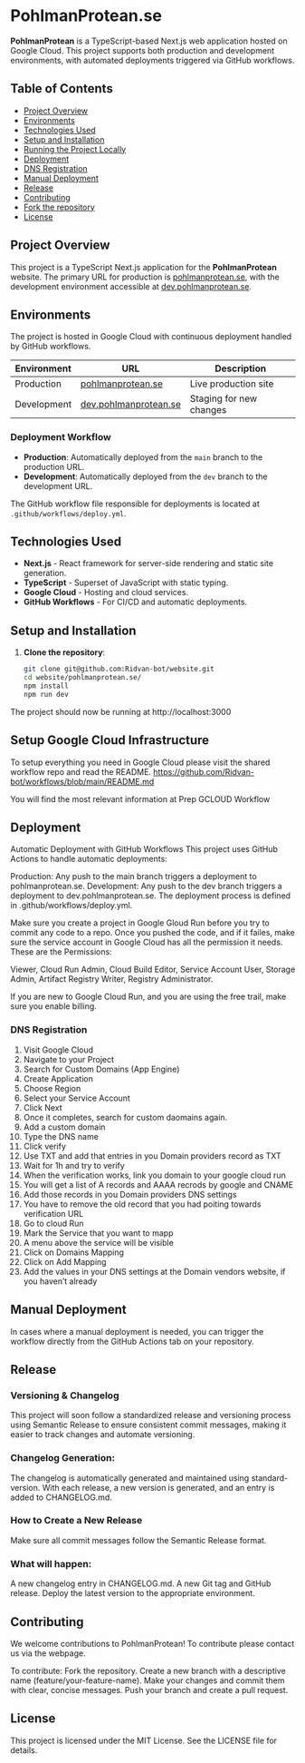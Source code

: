 # PohlmanProtean.se

**PohlmanProtean** is a TypeScript-based Next.js web application hosted on Google Cloud. This project supports both production and development environments, with automated deployments triggered via GitHub workflows.

## Table of Contents
- [Project Overview](#project-overview)
- [Environments](#environments)
- [Technologies Used](#technologies-used)
- [Setup and Installation](#setup-and-installation)
- [Running the Project Locally](#running-the-project-locally)
- [Deployment](#deployment)
- [DNS Registration](#dns-registration)
- [Manual Deployment](#manual-deployment)
- [Release](#release)
- [Contributing](#contributing)
- [Fork the repository](#fork-the-repository)
- [License](#license)

## Project Overview

This project is a TypeScript Next.js application for the **PohlmanProtean** website. The primary URL for production is [pohlmanprotean.se](https://pohlmanprotean.se), with the development environment accessible at [dev.pohlmanprotean.se](https://dev.pohlmanprotean.se).

## Environments

The project is hosted in Google Cloud with continuous deployment handled by GitHub workflows.

| Environment   | URL                                      | Description            |
| ------------- | ---------------------------------------- | ---------------------- |
| Production    | [pohlmanprotean.se](https://pohlmanprotean.se)         | Live production site   |
| Development   | [dev.pohlmanprotean.se](https://dev.pohlmanprotean.se) | Staging for new changes |

### Deployment Workflow

- **Production**: Automatically deployed from the `main` branch to the production URL.
- **Development**: Automatically deployed from the `dev` branch to the development URL.

The GitHub workflow file responsible for deployments is located at `.github/workflows/deploy.yml`.

## Technologies Used

- **Next.js** - React framework for server-side rendering and static site generation.
- **TypeScript** - Superset of JavaScript with static typing.
- **Google Cloud** - Hosting and cloud services.
- **GitHub Workflows** - For CI/CD and automatic deployments.

## Setup and Installation

1. **Clone the repository**:
   ```bash
   git clone git@github.com:Ridvan-bot/website.git
   cd website/pohlmanprotean.se/
   npm install
   npm run dev
   ```
The project should now be running at http://localhost:3000

## Setup Google Cloud Infrastructure

To setup everything you need in Google Cloud please visit the shared workflow repo and read the README.
https://github.com/Ridvan-bot/workflows/blob/main/README.md 

You will find the most relevant information at Prep GCLOUD Workflow

## Deployment 
Automatic Deployment with GitHub Workflows
This project uses GitHub Actions to handle automatic deployments:

Production: Any push to the main branch triggers a deployment to pohlmanprotean.se.
Development: Any push to the dev branch triggers a deployment to dev.pohlmanprotean.se.
The deployment process is defined in .github/workflows/deploy.yml.

Make sure you create a project in Google Gloud Run before you try to commit any code to a repo.
Once you pushed the code, and if it failes, make sure the service account in Google Cloud has all the permission it needs.
These are the Permissions:

Viewer, Cloud Run Admin, Cloud Build Editor, Service Account User, Storage Admin, Artifact Registry Writer, Registry Administrator.

If you are new to Google Cloud Run, and you are using the free trail, make sure you enable billing. 

### DNS Registration

1. Visit Google Cloud
2. Navigate to your Project
3. Search for Custom Domains (App Engine)
4. Create Application
5. Choose Region
6. Select your Service Account
7. Click Next
8. Once it completes, search for custom daomains again.
9. Add a custom domain
10. Type the DNS name
11. Click verify
12. Use TXT and add that entries in you Domain providers record as TXT
13. Wait for 1h and try to verify
14. When the verification works, link you domain to your google cloud run
15. You will get a list of A records and AAAA recrods by google and CNAME
16. Add those records in you Domain providers DNS settings
17. You have to remove the old record that you had poiting towards verification URL
18. Go to cloud Run
19. Mark the Service that you want to mapp
20. A menu above the service will be visible
21. Click on Domains Mapping
22. Click on Add Mapping
23. Add the values in your DNS settings at the Domain vendors website, if you haven’t already

## Manual Deployment
In cases where a manual deployment is needed, you can trigger the workflow directly from the GitHub Actions tab on your repository.


## Release 

### Versioning & Changelog
This project will soon follow a standardized release and versioning process using Semantic Release to ensure consistent commit messages, making it easier to track changes and automate versioning.

### Changelog Generation: 
The changelog is automatically generated and maintained using standard-version. With each release, a new version is generated, and an entry is added to CHANGELOG.md.

### How to Create a New Release

Make sure all commit messages follow the Semantic Release format.

### What will happen:

A new changelog entry in CHANGELOG.md.
A new Git tag and GitHub release.
Deploy the latest version to the appropriate environment.

## Contributing

We welcome contributions to PohlmanProtean! To contribute please contact us via the webpage.

To contribute: Fork the repository.
Create a new branch with a descriptive name (feature/your-feature-name).
Make your changes and commit them with clear, concise messages.
Push your branch and create a pull request.

## License
This project is licensed under the MIT License. See the LICENSE file for details.
